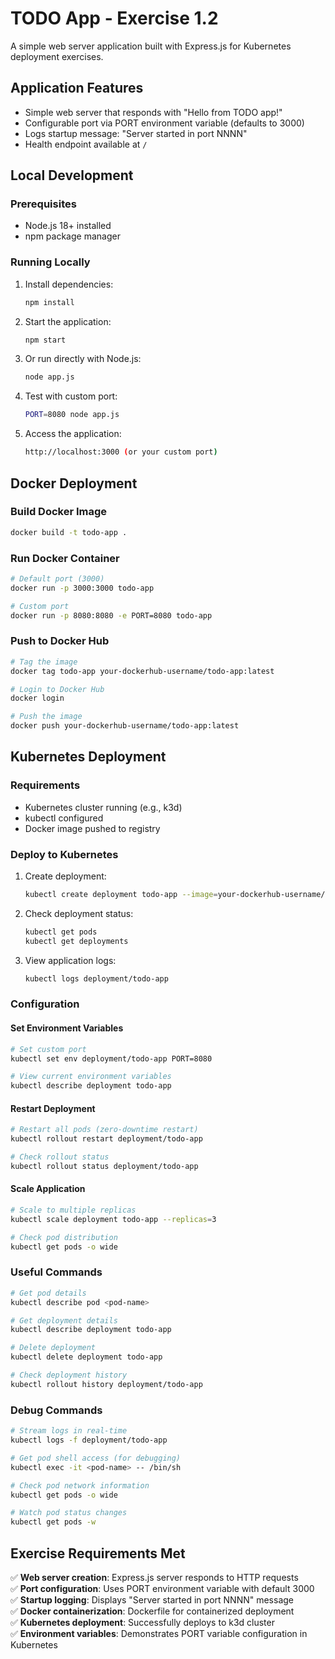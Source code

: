 # TODO App - Exercise 1.2

A simple web server application built with Express.js for Kubernetes deployment exercises.

## Application Features

- Simple web server that responds with "Hello from TODO app!"
- Configurable port via PORT environment variable (defaults to 3000)
- Logs startup message: "Server started in port NNNN"
- Health endpoint available at `/`

## Local Development

### Prerequisites

- Node.js 18+ installed
- npm package manager

### Running Locally

1. Install dependencies:

   ```bash
   npm install
   ```

2. Start the application:

   ```bash
   npm start
   ```

3. Or run directly with Node.js:

   ```bash
   node app.js
   ```

4. Test with custom port:

   ```bash
   PORT=8080 node app.js
   ```

5. Access the application:

   ```bash
   http://localhost:3000 (or your custom port)
   ```

## Docker Deployment

### Build Docker Image

```bash
docker build -t todo-app .
```

### Run Docker Container

```bash
# Default port (3000)
docker run -p 3000:3000 todo-app

# Custom port
docker run -p 8080:8080 -e PORT=8080 todo-app
```

### Push to Docker Hub

```bash
# Tag the image
docker tag todo-app your-dockerhub-username/todo-app:latest

# Login to Docker Hub
docker login

# Push the image
docker push your-dockerhub-username/todo-app:latest
```

## Kubernetes Deployment

### Requirements

- Kubernetes cluster running (e.g., k3d)
- kubectl configured
- Docker image pushed to registry

### Deploy to Kubernetes

1. Create deployment:

   ```bash
   kubectl create deployment todo-app --image=your-dockerhub-username/todo-app:latest
   ```

2. Check deployment status:

   ```bash
   kubectl get pods
   kubectl get deployments
   ```

3. View application logs:

   ```bash
   kubectl logs deployment/todo-app
   ```

### Configuration

#### Set Environment Variables

```bash
# Set custom port
kubectl set env deployment/todo-app PORT=8080

# View current environment variables
kubectl describe deployment todo-app
```

#### Restart Deployment

```bash
# Restart all pods (zero-downtime restart)
kubectl rollout restart deployment/todo-app

# Check rollout status
kubectl rollout status deployment/todo-app
```

#### Scale Application

```bash
# Scale to multiple replicas
kubectl scale deployment todo-app --replicas=3

# Check pod distribution
kubectl get pods -o wide
```

### Useful Commands

```bash
# Get pod details
kubectl describe pod <pod-name>

# Get deployment details
kubectl describe deployment todo-app

# Delete deployment
kubectl delete deployment todo-app

# Check deployment history
kubectl rollout history deployment/todo-app
```

### Debug Commands

```bash
# Stream logs in real-time
kubectl logs -f deployment/todo-app

# Get pod shell access (for debugging)
kubectl exec -it <pod-name> -- /bin/sh

# Check pod network information
kubectl get pods -o wide

# Watch pod status changes
kubectl get pods -w
```

## Exercise Requirements Met

✅ **Web server creation**: Express.js server responds to HTTP requests  
✅ **Port configuration**: Uses PORT environment variable with default 3000  
✅ **Startup logging**: Displays "Server started in port NNNN" message  
✅ **Docker containerization**: Dockerfile for containerized deployment  
✅ **Kubernetes deployment**: Successfully deploys to k3d cluster  
✅ **Environment variables**: Demonstrates PORT variable configuration in Kubernetes
